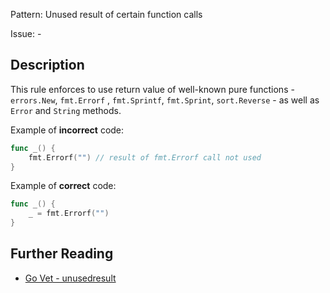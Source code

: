 Pattern: Unused result of certain function calls

Issue: -

## Description

This rule enforces to use return value of well-known pure functions - `errors.New`, `fmt.Errorf` , `fmt.Sprintf`, `fmt.Sprint`, `sort.Reverse` - as well as `Error` and `String` methods.

Example of **incorrect** code:

```go
func _() {
	fmt.Errorf("") // result of fmt.Errorf call not used
}
```

Example of **correct** code:

```go
func _() {
	_ = fmt.Errorf("")
}
```

## Further Reading

* [Go Vet - unusedresult](https://golang.org/cmd/vet/#hdr-Unused_result_of_certain_function_calls)
